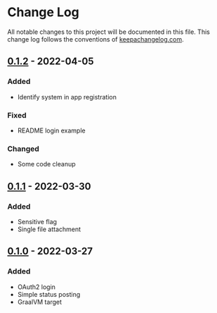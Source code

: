 # Change Log
All notable changes to this project will be documented in this file. This change log follows the conventions of [keepachangelog.com](http://keepachangelog.com/).

## [0.1.2] - 2022-04-05
### Added
- Identify system in app registration

### Fixed
- README login example

### Changed
- Some code cleanup

## [0.1.1] - 2022-03-30
### Added
- Sensitive flag
- Single file attachment

## [0.1.0] - 2022-03-27
### Added
- OAuth2 login
- Simple status posting
- GraalVM target

[0.1.2]: https://github.com/Tsuribori/cyberia/compare/v0.1.1...v0.1.2
[0.1.1]: https://github.com/Tsuribori/cyberia/compare/v0.1.0...v0.1.1
[0.1.0]: https://github.com/Tsuribori/cyberia/releases/tag/v0.1.0